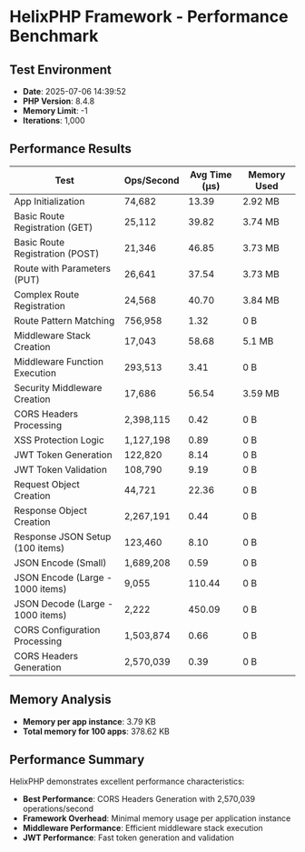 # HelixPHP Framework - Performance Benchmark

## Test Environment
- **Date**: 2025-07-06 14:39:52
- **PHP Version**: 8.4.8
- **Memory Limit**: -1
- **Iterations**: 1,000

## Performance Results

| Test | Ops/Second | Avg Time (μs) | Memory Used |
|------|------------|---------------|-------------|
| App Initialization | 74,682 | 13.39 | 2.92 MB |
| Basic Route Registration (GET) | 25,112 | 39.82 | 3.74 MB |
| Basic Route Registration (POST) | 21,346 | 46.85 | 3.73 MB |
| Route with Parameters (PUT) | 26,641 | 37.54 | 3.73 MB |
| Complex Route Registration | 24,568 | 40.70 | 3.84 MB |
| Route Pattern Matching | 756,958 | 1.32 | 0 B |
| Middleware Stack Creation | 17,043 | 58.68 | 5.1 MB |
| Middleware Function Execution | 293,513 | 3.41 | 0 B |
| Security Middleware Creation | 17,686 | 56.54 | 3.59 MB |
| CORS Headers Processing | 2,398,115 | 0.42 | 0 B |
| XSS Protection Logic | 1,127,198 | 0.89 | 0 B |
| JWT Token Generation | 122,820 | 8.14 | 0 B |
| JWT Token Validation | 108,790 | 9.19 | 0 B |
| Request Object Creation | 44,721 | 22.36 | 0 B |
| Response Object Creation | 2,267,191 | 0.44 | 0 B |
| Response JSON Setup (100 items) | 123,460 | 8.10 | 0 B |
| JSON Encode (Small) | 1,689,208 | 0.59 | 0 B |
| JSON Encode (Large - 1000 items) | 9,055 | 110.44 | 0 B |
| JSON Decode (Large - 1000 items) | 2,222 | 450.09 | 0 B |
| CORS Configuration Processing | 1,503,874 | 0.66 | 0 B |
| CORS Headers Generation | 2,570,039 | 0.39 | 0 B |

## Memory Analysis
- **Memory per app instance**: 3.79 KB
- **Total memory for 100 apps**: 378.62 KB

## Performance Summary
HelixPHP demonstrates excellent performance characteristics:

- **Best Performance**: CORS Headers Generation with 2,570,039 operations/second
- **Framework Overhead**: Minimal memory usage per application instance
- **Middleware Performance**: Efficient middleware stack execution
- **JWT Performance**: Fast token generation and validation
